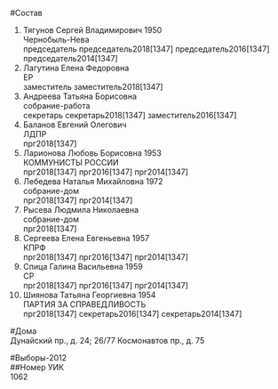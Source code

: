 #Состав  
1. Тягунов Сергей Владимирович 1950  
    Чернобыль-Нева  
    председатель председатель2018[1347] председатель2016[1347] председатель2014[1347]  
2. Лагутина Елена Федоровна  
    ЕР  
    заместитель заместитель2018[1347]  
3. Андреева Татьяна Борисовна  
    собрание-работа  
    секретарь секретарь2018[1347] заместитель2016[1347]  
4. Баланов Евгений Олегович  
    ЛДПР  
    прг2018[1347]  
5. Ларионова Любовь Борисовна 1953  
    КОММУНИСТЫ РОССИИ  
    прг2018[1347] прг2016[1347] прг2014[1347]  
6. Лебедева Наталья Михайловна 1972  
    собрание-дом  
    прг2018[1347] прг2014[1347]  
7. Рысева Людмила Николаевна  
    собрание-дом  
    прг2018[1347]  
8. Сергеева Елена Евгеньевна 1957  
    КПРФ  
    прг2018[1347] прг2016[1347] прг2014[1347]  
9. Спица Галина Васильевна 1959  
    СР  
    прг2018[1347] прг2016[1347] прг2014[1347]  
10. Шиянова Татьяна Георгиевна 1954  
    ПАРТИЯ ЗА СПРАВЕДЛИВОСТЬ  
    прг2018[1347] секретарь2016[1347] секретарь2014[1347]  
  
#Дома  
Дунайский пр., д. 24; 26/77 Космонавтов пр., д. 75  
  
#Выборы-2012  
##Номер УИК  
1062  
